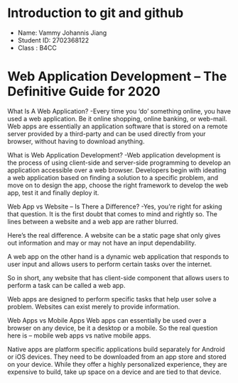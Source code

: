 # Introduction to git and github

- Name: Vammy Johannis Jiang
- Student ID: 2702368122
- Class : B4CC

# Web Application Development – The Definitive Guide for 2020

What Is A Web Application?
-Every time you ‘do’ something online, you have used a web application. Be it online shopping, online banking, or web-mail. Web apps are essentially an application software that is stored on a remote server provided by a third-party and can be used directly from your browser, without having to download anything.

What is Web Application Development?
-Web application development is the process of using client-side and server-side programming to develop an application accessible over a web browser. Developers begin with ideating a web application based on finding a solution to a specific problem, and move on to design the app, choose the right framework to develop the web app, test it and finally deploy it.

Web App vs Website – Is There a Difference?
-Yes, you’re right for asking that question. It is the first doubt that comes to mind and rightly so. The lines between a website and a web app are rather blurred.

Here’s the real difference. A website can be a static page shat only gives out information and may or may not have an input dependability.

A web app on the other hand is a dynamic web application that responds to user input and allows users to perform certain tasks over the internet.

So in short, any website that has client-side component that allows users to perform a task can be called a web app.

Web apps are designed to perform specific tasks that help user solve a problem. Websites can exist merely to provide information.

Web Apps vs Mobile Apps
Web apps can essentially be used over a browser on any device, be it a desktop or a mobile. So the real question here is – mobile web apps vs native mobile apps.

Native apps are platform specific applications build separately for Android or iOS devices. They need to be downloaded from an app store and stored on your device. While they offer a highly personalized experience, they are expensive to build, take up space on a device and are tied to that device.
